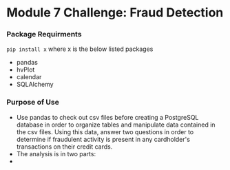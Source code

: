 # Module 7 Challenge: Fraud Detection

### Package Requirments
`pip install x` where x is the below listed packages
* pandas
* hvPlot
* calendar
* SQLAlchemy
  
### Purpose of Use
* Use pandas to check out csv files before creating a PostgreSQL database in order to organize tables and manipulate data contained in the csv files. Using this data, answer two questions in order to determine if fraudulent activity is present in any cardholder's transactions on their credit cards.
* The analysis is in two parts:
* 

